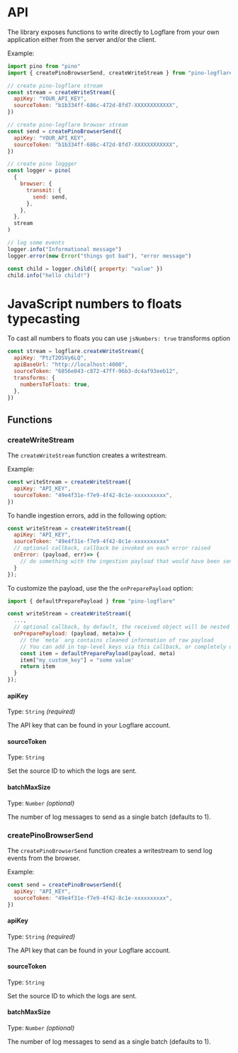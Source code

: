 # API

The library exposes functions to write directly to Logflare from your own application either from the server and/or the client.

Example:

```js
import pino from "pino"
import { createPinoBrowserSend, createWriteStream } from "pino-logflare"

// create pino-logflare stream
const stream = createWriteStream({
  apiKey: "YOUR_API_KEY",
  sourceToken: "b1b334ff-686c-472d-8fd7-XXXXXXXXXXXX",
})

// create pino-logflare browser stream
const send = createPinoBrowserSend({
  apiKey: "YOUR_API_KEY",
  sourceToken: "b1b334ff-686c-472d-8fd7-XXXXXXXXXXXX",
})

// create pino loggger
const logger = pino(
  {
    browser: {
      transmit: {
        send: send,
      },
    },
  },
  stream
)

// log some events
logger.info("Informational message")
logger.error(new Error("things got bad"), "error message")

const child = logger.child({ property: "value" })
child.info("hello child!")
```

# JavaScript numbers to floats typecasting

To cast all numbers to floats you can use `jsNumbers: true` transforms option

```javascript
const stream = logflare.createWriteStream({
  apiKey: "PtzT2OSVy6LQ",
  apiBaseUrl: "http://localhost:4000",
  sourceToken: "6856e043-c872-47ff-96b3-dc4af93eeb12",
  transforms: {
    numbersToFloats: true,
  },
})
```

## Functions

### createWriteStream

The `createWriteStream` function creates a writestream.

Example:

```js
const writeStream = createWriteStream({
  apiKey: "API_KEY",
  sourceToken: "49e4f31e-f7e9-4f42-8c1e-xxxxxxxxxx",
})
```

To handle ingestion errors, add in the following option:

```js
const writeStream = createWriteStream({
  apiKey: "API_KEY",
  sourceToken: "49e4f31e-f7e9-4f42-8c1e-xxxxxxxxxx"
  // optional callback, callback be invoked on each error raised
  onError: (payload, err)=> {
    // do something with the ingestion payload that would have been sent to Logflare.
  }
});
```

To customize the payload, use the the `onPreparePayload` option:

```js
import { defaultPreparePayload } from "pino-logflare"

const writeStream = createWriteStream({
  ...,
  // optional callback, by default, the received object will be nested under the `metadata` key
  onPreparePayload: (payload, meta)=> {
    // the `meta` arg contains cleaned information of raw payload
    // You can add in top-level keys via this callback, or completely disable `metadata` key nesting by passing the payload as is, as shown below.
    const item = defaultPreparePayload(payload, meta)
    item["my_custom_key"] = "some value'
    return item
  }
});
```

#### apiKey

Type: `String` _(required)_

The API key that can be found in your Logflare account.

#### sourceToken

Type: `String`

Set the source ID to which the logs are sent.

#### batchMaxSize

Type: `Number` _(optional)_

The number of log messages to send as a single batch (defaults to 1).

### createPinoBrowserSend

The `createPinoBrowserSend` function creates a writestream to send log events from the browser.

Example:

```js
const send = createPinoBrowserSend({
  apiKey: "API_KEY",
  sourceToken: "49e4f31e-f7e9-4f42-8c1e-xxxxxxxxxx",
})
```

#### apiKey

Type: `String` _(required)_

The API key that can be found in your Logflare account.

#### sourceToken

Type: `String`

Set the source ID to which the logs are sent.

#### batchMaxSize

Type: `Number` _(optional)_

The number of log messages to send as a single batch (defaults to 1).
